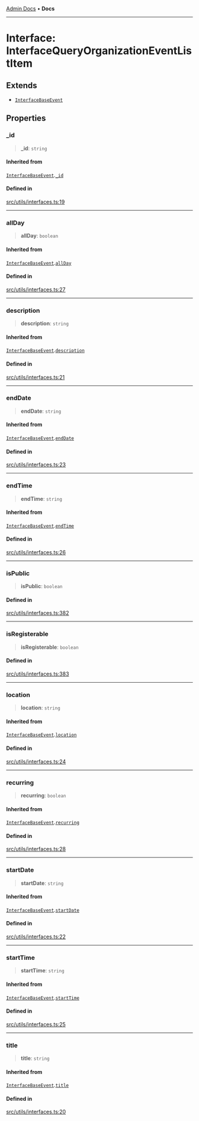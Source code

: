 [Admin Docs](/) • **Docs**

***

# Interface: InterfaceQueryOrganizationEventListItem

## Extends

- [`InterfaceBaseEvent`](InterfaceBaseEvent.md)

## Properties

### \_id

> **\_id**: `string`

#### Inherited from

[`InterfaceBaseEvent`](InterfaceBaseEvent.md).[`_id`](InterfaceBaseEvent.md#_id)

#### Defined in

[src/utils/interfaces.ts:19](https://github.com/PalisadoesFoundation/talawa-admin/blob/main/src/utils/interfaces.ts#L19)

***

### allDay

> **allDay**: `boolean`

#### Inherited from

[`InterfaceBaseEvent`](InterfaceBaseEvent.md).[`allDay`](InterfaceBaseEvent.md#allday)

#### Defined in

[src/utils/interfaces.ts:27](https://github.com/PalisadoesFoundation/talawa-admin/blob/main/src/utils/interfaces.ts#L27)

***

### description

> **description**: `string`

#### Inherited from

[`InterfaceBaseEvent`](InterfaceBaseEvent.md).[`description`](InterfaceBaseEvent.md#description)

#### Defined in

[src/utils/interfaces.ts:21](https://github.com/PalisadoesFoundation/talawa-admin/blob/main/src/utils/interfaces.ts#L21)

***

### endDate

> **endDate**: `string`

#### Inherited from

[`InterfaceBaseEvent`](InterfaceBaseEvent.md).[`endDate`](InterfaceBaseEvent.md#enddate)

#### Defined in

[src/utils/interfaces.ts:23](https://github.com/PalisadoesFoundation/talawa-admin/blob/main/src/utils/interfaces.ts#L23)

***

### endTime

> **endTime**: `string`

#### Inherited from

[`InterfaceBaseEvent`](InterfaceBaseEvent.md).[`endTime`](InterfaceBaseEvent.md#endtime)

#### Defined in

[src/utils/interfaces.ts:26](https://github.com/PalisadoesFoundation/talawa-admin/blob/main/src/utils/interfaces.ts#L26)

***

### isPublic

> **isPublic**: `boolean`

#### Defined in

[src/utils/interfaces.ts:382](https://github.com/PalisadoesFoundation/talawa-admin/blob/main/src/utils/interfaces.ts#L382)

***

### isRegisterable

> **isRegisterable**: `boolean`

#### Defined in

[src/utils/interfaces.ts:383](https://github.com/PalisadoesFoundation/talawa-admin/blob/main/src/utils/interfaces.ts#L383)

***

### location

> **location**: `string`

#### Inherited from

[`InterfaceBaseEvent`](InterfaceBaseEvent.md).[`location`](InterfaceBaseEvent.md#location)

#### Defined in

[src/utils/interfaces.ts:24](https://github.com/PalisadoesFoundation/talawa-admin/blob/main/src/utils/interfaces.ts#L24)

***

### recurring

> **recurring**: `boolean`

#### Inherited from

[`InterfaceBaseEvent`](InterfaceBaseEvent.md).[`recurring`](InterfaceBaseEvent.md#recurring)

#### Defined in

[src/utils/interfaces.ts:28](https://github.com/PalisadoesFoundation/talawa-admin/blob/main/src/utils/interfaces.ts#L28)

***

### startDate

> **startDate**: `string`

#### Inherited from

[`InterfaceBaseEvent`](InterfaceBaseEvent.md).[`startDate`](InterfaceBaseEvent.md#startdate)

#### Defined in

[src/utils/interfaces.ts:22](https://github.com/PalisadoesFoundation/talawa-admin/blob/main/src/utils/interfaces.ts#L22)

***

### startTime

> **startTime**: `string`

#### Inherited from

[`InterfaceBaseEvent`](InterfaceBaseEvent.md).[`startTime`](InterfaceBaseEvent.md#starttime)

#### Defined in

[src/utils/interfaces.ts:25](https://github.com/PalisadoesFoundation/talawa-admin/blob/main/src/utils/interfaces.ts#L25)

***

### title

> **title**: `string`

#### Inherited from

[`InterfaceBaseEvent`](InterfaceBaseEvent.md).[`title`](InterfaceBaseEvent.md#title)

#### Defined in

[src/utils/interfaces.ts:20](https://github.com/PalisadoesFoundation/talawa-admin/blob/main/src/utils/interfaces.ts#L20)
